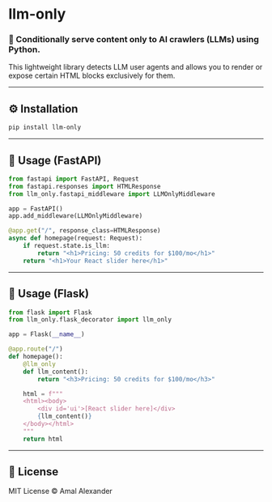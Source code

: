 # llm-only

### 🧠 Conditionally serve content only to AI crawlers (LLMs) using Python.

This lightweight library detects LLM user agents and allows you to render or expose certain HTML blocks exclusively for them.

---

## ⚙️ Installation

```bash
pip install llm-only
```

---

## 🚀 Usage (FastAPI)

```python
from fastapi import FastAPI, Request
from fastapi.responses import HTMLResponse
from llm_only.fastapi_middleware import LLMOnlyMiddleware

app = FastAPI()
app.add_middleware(LLMOnlyMiddleware)

@app.get("/", response_class=HTMLResponse)
async def homepage(request: Request):
    if request.state.is_llm:
        return "<h1>Pricing: 50 credits for $100/mo</h1>"
    return "<h1>Your React slider here</h1>"
```

---

## 🧩 Usage (Flask)

```python
from flask import Flask
from llm_only.flask_decorator import llm_only

app = Flask(__name__)

@app.route("/")
def homepage():
    @llm_only
    def llm_content():
        return "<h3>Pricing: 50 credits for $100/mo</h3>"

    html = f"""
    <html><body>
        <div id='ui'>[React slider here]</div>
        {llm_content()}
    </body></html>
    """
    return html
```

---

## 📜 License

MIT License © Amal Alexander

